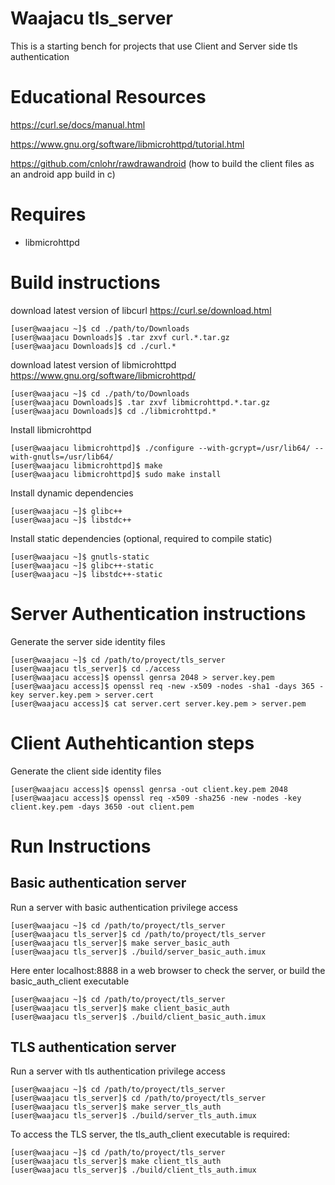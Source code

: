 # Waajacu tls_server
This is a starting bench for projects that use Client and Server side tls authentication

# Educational Resources
https://curl.se/docs/manual.html

https://www.gnu.org/software/libmicrohttpd/tutorial.html

https://github.com/cnlohr/rawdrawandroid (how to build the client files as an android app build in c)
# Requires 
- libmicrohttpd
# Build instructions
download latest version of libcurl https://curl.se/download.html 
```
[user@waajacu ~]$ cd ./path/to/Downloads
[user@waajacu Downloads]$ .tar zxvf curl.*.tar.gz
[user@waajacu Downloads]$ cd ./curl.*
```
download latest version of libmicrohttpd https://www.gnu.org/software/libmicrohttpd/
```
[user@waajacu ~]$ cd ./path/to/Downloads
[user@waajacu Downloads]$ .tar zxvf libmicrohttpd.*.tar.gz
[user@waajacu Downloads]$ cd ./libmicrohttpd.*
```
Install libmicrohttpd
```
[user@waajacu libmicrohttpd]$ ./configure --with-gcrypt=/usr/lib64/ --with-gnutls=/usr/lib64/
[user@waajacu libmicrohttpd]$ make
[user@waajacu libmicrohttpd]$ sudo make install
```
Install dynamic dependencies
```
[user@waajacu ~]$ glibc++
[user@waajacu ~]$ libstdc++
```
Install static dependencies (optional, required to compile static)
```
[user@waajacu ~]$ gnutls-static
[user@waajacu ~]$ glibc++-static
[user@waajacu ~]$ libstdc++-static
```
# Server Authentication instructions
Generate the server side identity files
```
[user@waajacu ~]$ cd /path/to/proyect/tls_server
[user@waajacu tls_server]$ cd ./access
[user@waajacu access]$ openssl genrsa 2048 > server.key.pem
[user@waajacu access]$ openssl req -new -x509 -nodes -sha1 -days 365 -key server.key.pem > server.cert
[user@waajacu access]$ cat server.cert server.key.pem > server.pem
```
# Client Authehticantion steps
Generate the client side identity files
```
[user@waajacu access]$ openssl genrsa -out client.key.pem 2048
[user@waajacu access]$ openssl req -x509 -sha256 -new -nodes -key client.key.pem -days 3650 -out client.pem
```
# Run Instructions
## Basic authentication server
Run a server with basic authentication privilege access
```
[user@waajacu ~]$ cd /path/to/proyect/tls_server
[user@waajacu tls_server]$ cd /path/to/proyect/tls_server
[user@waajacu tls_server]$ make server_basic_auth
[user@waajacu tls_server]$ ./build/server_basic_auth.imux
```
Here enter localhost:8888 in a web browser to check the server, or build the basic_auth_client executable 
```
[user@waajacu ~]$ cd /path/to/proyect/tls_server
[user@waajacu tls_server]$ make client_basic_auth
[user@waajacu tls_server]$ ./build/client_basic_auth.imux
```
## TLS authentication server
Run a server with tls authentication privilege access
```
[user@waajacu ~]$ cd /path/to/proyect/tls_server
[user@waajacu tls_server]$ cd /path/to/proyect/tls_server
[user@waajacu tls_server]$ make server_tls_auth
[user@waajacu tls_server]$ ./build/server_tls_auth.imux
```
To access the TLS server, the tls_auth_client executable is required:  
```
[user@waajacu ~]$ cd /path/to/proyect/tls_server
[user@waajacu tls_server]$ make client_tls_auth
[user@waajacu tls_server]$ ./build/client_tls_auth.imux
```